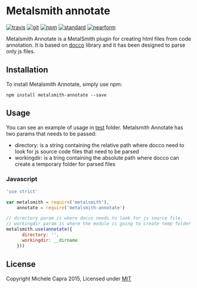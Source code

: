 # Metalsmith annotate
[![travis][travis-badge]][travis-url]
[![git][git-badge]][git-url]
[![npm][npm-badge]][npm-url]
[![standard][standard-badge]][standard-url]
[![nearform][nearform-badge]][nearform-url]

Metalsmith Annotate is a MetalSmith plugin for creating html files from code annotation. It is based on [docco](https://www.npmjs.com/package/docco) library and it has been designed to parse only js files.


## Installation
To install Metalsmith Annotate, simply use npm:

```
npm install metalsmith-annotate --save
```
## Usage
You can see an example of usage in [test](./test/index.test.js) folder. Metalsmith Annotate has two params that needs to be passed:
* directory: is a string containing the relative path where docco need to look for js source code files that need to be parsed
* workingdir: is a tring containing the absolute path where docco can create a temporary folder for parsed files

### Javascript
```javascript
'use strict'

var metalsmith = require('metalsmith'),
    annotate = require('metalsmith-annotate')

// directory param is where docco needs to look for js source file. 
// workingdir param is where the module is going to create temp folder for html files.
metalsmith.use(annotate({
      directory: '',
      workingdir: __dirname
    }))
```

## License

Copyright Michele Capra 2015, Licensed under [MIT](./LICENSE)

[travis-badge]: https://travis-ci.org/piccoloaiutante/metalsmith-annotate.svg?branch=master
[travis-url]: https://travis-ci.org/piccoloaiutante/metalsmith-annotate
[git-badge]: https://img.shields.io/github/release/piccoloaiutante/metalsmith-annotate.svg?style=flat-square
[git-url]: https://github.com/piccoloaiutante/metalsmith-annotate/releases
[npm-badge]: https://img.shields.io/npm/v/metalsmith-annotate.svg?style=flat-square
[npm-url]: https://npmjs.org/package/metalsmith-annotate
[standard-badge]: https://img.shields.io/badge/code%20style-standard-blue.svg?style=flat-square
[standard-url]: https://npmjs.org/package/standard
[nearform-badge]: https://img.shields.io/badge/sponsored%20by-nearForm-red.svg?style=flat-square
[nearform-url]: http://nearform.com

